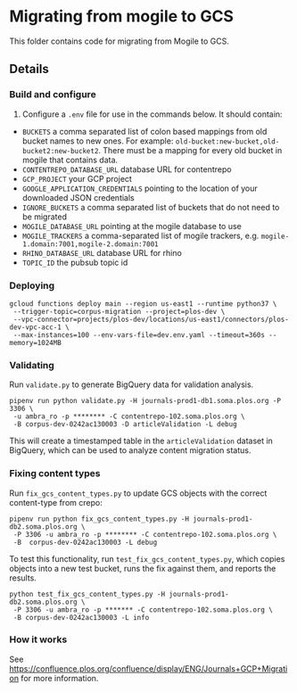 # Migrating from mogile to GCS

This folder contains code for migrating from Mogile to GCS.

## Details

### Build and configure

1. Configure a `.env` file for use in the commands below. It should contain:
- `BUCKETS` a comma separated list of colon based mappings from old bucket names to new ones. For example: `old-bucket:new-bucket,old-bucket2:new-bucket2`. There must be a mapping for every old bucket in mogile that contains data.
- `CONTENTREPO_DATABASE_URL` database URL for contentrepo
- `GCP_PROJECT` your GCP project
- `GOOGLE_APPLICATION_CREDENTIALS` pointing to the location of your downloaded JSON credentials
- `IGNORE_BUCKETS` a comma separated list of buckets that do not need to be migrated
- `MOGILE_DATABASE_URL` pointing at the mogile database to use
- `MOGILE_TRACKERS` a comma-separated list of mogile trackers, e.g. `mogile-1.domain:7001,mogile-2.domain:7001`
- `RHINO_DATABASE_URL` database URL for rhino
- `TOPIC_ID` the pubsub topic id

### Deploying

```
gcloud functions deploy main --region us-east1 --runtime python37 \
 --trigger-topic=corpus-migration --project=plos-dev \
 --vpc-connector=projects/plos-dev/locations/us-east1/connectors/plos-dev-vpc-acc-1 \ 
 --max-instances=100 --env-vars-file=dev.env.yaml --timeout=360s --memory=1024MB
```

### Validating

Run `validate.py` to generate BigQuery data for validation analysis.

```
pipenv run python validate.py -H journals-prod1-db1.soma.plos.org -P 3306 \
 -u ambra_ro -p ******** -C contentrepo-102.soma.plos.org \
 -B corpus-dev-0242ac130003 -D articleValidation -L debug
```

This will create a timestamped table in the `articleValidation` dataset in
BigQuery, which can be used to analyze content migration status.


### Fixing content types

Run `fix_gcs_content_types.py` to update GCS objects with the correct
content-type from crepo:

```
pipenv run python fix_gcs_content_types.py -H journals-prod1-db2.soma.plos.org \
 -P 3306 -u ambra_ro -p ******** -C contentrepo-102.soma.plos.org \ 
 -B  corpus-dev-0242ac130003 -L debug
```

To test this functionality, run `test_fix_gcs_content_types.py`, which copies
objects into a new test bucket, runs the fix against them, and reports the
results.

```
python test_fix_gcs_content_types.py -H journals-prod1-db2.soma.plos.org \
 -P 3306 -u ambra_ro -p ******* -C contentrepo-102.soma.plos.org \
 -B corpus-dev-0242ac130003 -L info
```
### How it works

See https://confluence.plos.org/confluence/display/ENG/Journals+GCP+Migration for more information.

